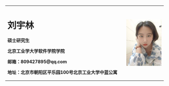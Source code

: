 <table border="0">
  <tr>
    <td width="75%">
      <h1>刘宇林</h1>
      <p><b>硕士研究生</b></p>
      <p><b>北京工业学大学软件学院学院</b></p>
      <p><b>邮箱：809427895@qq.com</b></p>
      <p><b>地址：北京市朝阳区平乐园100号北京工业大学中蓝公寓</b></p>
    </td>
    <td width="25%">
      <img src="/WechatIMG4830.jpeg" width="100%">      
    </td>
  </tr>
</table>

